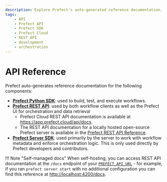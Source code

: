 ```yaml
---
description: Explore Prefect's auto-generated reference documentation.
tags:
    - API
    - Prefect API
    - Prefect SDK
    - Prefect Cloud
    - REST API
    - development
    - orchestration
---
```


# API Reference

Prefect auto-generates reference documentation for the following components:

- **[Prefect Python SDK](/api-ref/python/)**: used to build, test, and execute workflows.
- **[Prefect REST API](/api-ref/rest-api/)**: used by both workflow clients as well as the Prefect UI for orchestration and data retrieval
  - Prefect Cloud REST API documentation is available at <a href="https://app.prefect.cloud/api/docs" target="_blank">https://app.prefect.cloud/api/docs</a>.
  - The REST API documentation for a locally hosted open-source Prefect server is available in the [Prefect REST API Reference](/api-ref/rest-api-reference/).
- **[Prefect Server SDK](/api-ref/server/)**: used primarily by the server to work with workflow metadata and enforce orchestration logic. This is only used directly by Prefect developers and contributors.

!!! Note "Self-managed docs"
    When self-hosting, you can access REST API documentation at the `/docs` endpoint of your [`PREFECT_API_URL`](/concepts/settings/#prefect_api_url) - for example, if you ran `prefect server start` with no additional configuration you can find this reference at <a href="http://localhost:4200/docs" target="_blank">http://localhost:4200/docs</a>.
